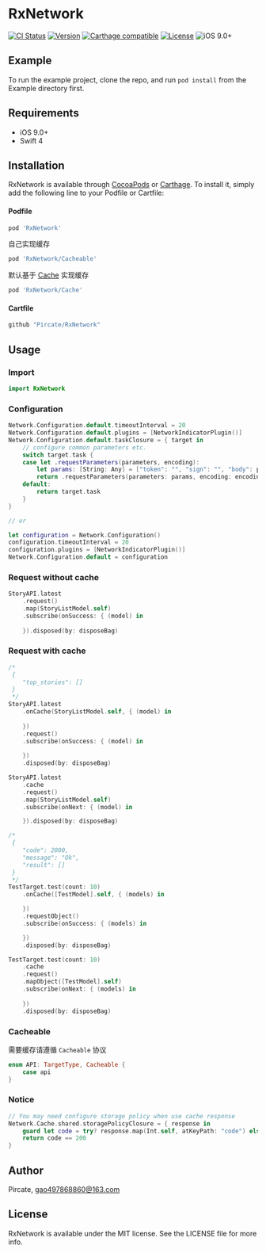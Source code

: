 # RxNetwork

[![CI Status](http://img.shields.io/travis/Pircate/RxNetwork.svg?style=flat)](https://travis-ci.org/Pircate/RxNetwork)
[![Version](https://img.shields.io/cocoapods/v/RxNetwork.svg?style=flat)](http://cocoapods.org/pods/RxNetwork)
[![Carthage compatible](https://img.shields.io/badge/Carthage-compatible-4BC51D.svg?style=flat)](https://github.com/Carthage/Carthage)
[![License](https://img.shields.io/cocoapods/l/RxNetwork.svg?style=flat)](http://cocoapods.org/pods/RxNetwork)
![iOS 9.0+](https://img.shields.io/badge/iOS-9.0%2B-blue.svg)

## Example

To run the example project, clone the repo, and run `pod install` from the Example directory first.

## Requirements

* iOS 9.0+
* Swift 4

## Installation

RxNetwork is available through [CocoaPods](http://cocoapods.org) or [Carthage](https://github.com/Carthage/Carthage). To install
it, simply add the following line to your Podfile or Cartfile:

#### Podfile

```ruby
pod 'RxNetwork'
```
自己实现缓存
```ruby
pod 'RxNetwork/Cacheable'
```
默认基于 [Cache](https://github.com/onmyway133/Cache) 实现缓存
```ruby
pod 'RxNetwork/Cache'
```

#### Cartfile
```ruby
github "Pircate/RxNetwork"
```

## Usage

### Import

``` swift
import RxNetwork
```

### Configuration

```swift
Network.Configuration.default.timeoutInterval = 20
Network.Configuration.default.plugins = [NetworkIndicatorPlugin()]
Network.Configuration.default.taskClosure = { target in
    // configure common parameters etc.
    switch target.task {
    case let .requestParameters(parameters, encoding):
        let params: [String: Any] = ["token": "", "sign": "", "body": parameters]
        return .requestParameters(parameters: params, encoding: encoding)
    default:
        return target.task
    }
}

// or

let configuration = Network.Configuration()
configuration.timeoutInterval = 20
configuration.plugins = [NetworkIndicatorPlugin()]
Network.Configuration.default = configuration
```

### Request without cache

```swift
StoryAPI.latest
    .request()
    .map(StoryListModel.self)
    .subscribe(onSuccess: { (model) in
        
    }).disposed(by: disposeBag)
```

### Request with cache

```swift
/*
 {
    "top_stories": []
 }
 */
StoryAPI.latest
    .onCache(StoryListModel.self, { (model) in
        
    })
    .request()
    .subscribe(onSuccess: { (model) in
        
    })
    .disposed(by: disposeBag)

StoryAPI.latest
    .cache
    .request()
    .map(StoryListModel.self)
    .subscribe(onNext: { (model) in

    }).disposed(by: disposeBag)
```

```swift
/*
 {
    "code": 2000,
    "message": "Ok",
    "result": []
 }
 */
TestTarget.test(count: 10)
    .onCache([TestModel].self, { (models) in

    })
    .requestObject()
    .subscribe(onSuccess: { (models) in

    })
    .disposed(by: disposeBag)

TestTarget.test(count: 10)
    .cache
    .request()
    .mapObject([TestModel].self)
    .subscribe(onNext: { (models) in
        
    })
    .disposed(by: disposeBag)
```

### Cacheable

需要缓存请遵循 `Cacheable` 协议

```swift
enum API: TargetType, Cacheable {
    case api
}
```

### Notice

```swift
// You may need configure storage policy when use cache response
Network.Cache.shared.storagePolicyClosure = { response in
    guard let code = try? response.map(Int.self, atKeyPath: "code") else { return false }
    return code == 200
}
```

## Author

Pircate, gao497868860@163.com

## License

RxNetwork is available under the MIT license. See the LICENSE file for more info.
